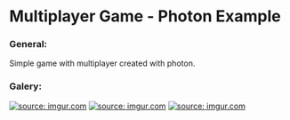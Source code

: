 # Multiplayer Game - Photon Example

### General:
Simple game with multiplayer created with photon.

### Galery:
<a href="https://imgur.com/rCXDrgS"><img src="https://i.imgur.com/rCXDrgS.png" title="source: imgur.com" /></a>
<a href="https://imgur.com/swDKaX6"><img src="https://i.imgur.com/swDKaX6.png" title="source: imgur.com" /></a>
<a href="https://imgur.com/QcyEjHz"><img src="https://i.imgur.com/QcyEjHz.png" title="source: imgur.com" /></a>
